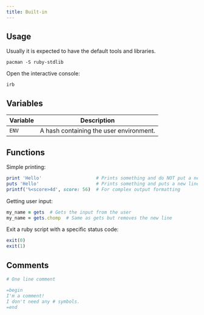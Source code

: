 ```yaml
---
title: Built-in
---
```


## Usage

Usually it is expected to have the default tools and libraries.

```shell
pacman -S ruby-stdlib
```

Open the interactive console:

```shell
irb
```

## Variables

| Variable | Description                             |
| -------- | --------------------------------------- |
| `ENV`    | A hash containing the user environment. |

## Functions

Simple printing:

```ruby
print 'Hello'                    # Prints something and do NOT put a new line
puts 'Hello'                     # Prints something and puts a new line at the end
printf('%<score>4d', score: 56)  # For complex output formatting
```

Getting user input:

```ruby
my_name = gets  # Gets the input from the user
my_name = gets.chomp  # Same as gets but removes the new line
```

Exit a ruby script with a specific status code:

```ruby
exit(0)
exit(1)
```

## Comments

```ruby
# One line comment

=begin
I'm a comment!
I don't need any # symbols.
=end
```
